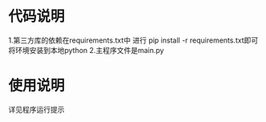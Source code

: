 # 代码说明
1.第三方库的依赖在requirements.txt中 进行 pip install -r requirements.txt即可将环境安装到本地python
2.主程序文件是main.py
# 使用说明
详见程序运行提示